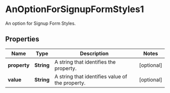 

# AnOptionForSignupFormStyles1

An option for Signup Form Styles.

## Properties

| Name | Type | Description | Notes |
|------------ | ------------- | ------------- | -------------|
|**property** | **String** | A string that identifies the property. |  [optional] |
|**value** | **String** | A string that identifies value of the property. |  [optional] |



